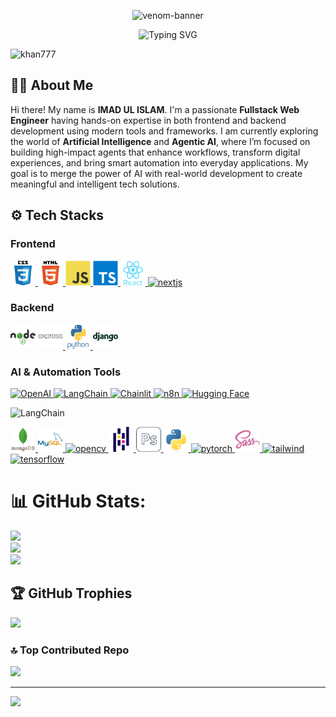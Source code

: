 <!-- Banner -->
<p align="center">
  <img src="https://capsule-render.vercel.app/api?type=venom&height=150&text=I'm%20IMAD%20UL%20ISLAM&fontSize=80&color=0:20ccf7,100:930bb5&animation=fadeIn&stroke=5358e6" alt="venom-banner" />
</p>

<!-- Developer Titles -->
<p align="center">
    <img src="https://readme-typing-svg.demolab.com?font=Roboto&weight=500&size=40&pause=1000&color=ffc20d&center=true&vCenter=true&width=600&lines=Fullstack+Web+Developer;PYTHON+Developer;Exploring+AI+and+Agentic+AI;Passionate+about+Tech+Innovation;Building+Future-ready+Solutions" alt="Typing SVG" />
</p>

<!-- Profile views -->
<p align="left"> <img src="https://komarev.com/ghpvc/?username=khan777&label=Profile%20views&color=0e75b6&style=flat" alt="khan777" /> </p>

<!-- About -->
## 👨‍💻 About Me

Hi there! My name is **IMAD UL ISLAM**. I'm a passionate **Fullstack Web Engineer** having hands-on expertise in both frontend and backend development using modern tools and frameworks.
I am currently exploring the world of **Artificial Intelligence** and **Agentic AI**, where I’m focused on building high-impact agents that enhance workflows, transform digital experiences, and bring smart automation into everyday applications.
My goal is to merge the power of AI with real-world development to create meaningful and intelligent tech solutions.

## ⚙️ Tech Stacks
### Frontend

<p align="left"> 
<a href="https://www.w3schools.com/css/" target="_blank" rel="noreferrer"> <img src="https://raw.githubusercontent.com/devicons/devicon/master/icons/css3/css3-original-wordmark.svg" alt="css3" width="40" height="40"/> 
</a>
<a href="https://www.w3.org/html/" target="_blank" rel="noreferrer"> <img src="https://raw.githubusercontent.com/devicons/devicon/master/icons/html5/html5-original-wordmark.svg" alt="html5" width="40" height="40"/> 
</a>
 <a href="https://developer.mozilla.org/en-US/docs/Web/JavaScript" target="_blank" rel="noreferrer"> <img src="https://raw.githubusercontent.com/devicons/devicon/master/icons/javascript/javascript-original.svg" alt="javascript" width="40" height="40"/> 
</a> 
<a href="https://www.typescriptlang.org/" target="_blank" rel="noreferrer"> <img src="https://raw.githubusercontent.com/devicons/devicon/master/icons/typescript/typescript-original.svg" alt="typescript" width="40" height="40"/>
</a>
<a href="https://reactjs.org/" target="_blank" rel="noreferrer"> <img src="https://raw.githubusercontent.com/devicons/devicon/master/icons/react/react-original-wordmark.svg" alt="react" width="40" height="40"/> </a>
<a href="https://nextjs.org/" target="_blank" rel="noreferrer"> <img src="https://cdn.worldvectorlogo.com/logos/nextjs-2.svg" alt="nextjs" width="40" height="40"/></a>

### Backend

<a href="https://nodejs.org" target="_blank" rel="noreferrer"> <img src="https://raw.githubusercontent.com/devicons/devicon/master/icons/nodejs/nodejs-original-wordmark.svg" alt="nodejs" width="40" height="40"/></a>
<a href="https://expressjs.com" target="_blank" rel="noreferrer"><img src="https://raw.githubusercontent.com/devicons/devicon/master/icons/express/express-original-wordmark.svg" alt="Express.js" width="40" height="40"/>
</a>
<a href="https://www.python.org" target="_blank" rel="noreferrer"><img src="https://raw.githubusercontent.com/devicons/devicon/master/icons/python/python-original-wordmark.svg" alt="Python" width="40" height="40"/>
</a>
<a href="https://www.djangoproject.com/" target="_blank" rel="noreferrer"><img src="https://raw.githubusercontent.com/devicons/devicon/master/icons/django/django-plain-wordmark.svg" alt="Django" width="40" height="40"/>
</a>

### AI & Automation Tools

<a href="https://platform.openai.com" target="_blank" rel="noreferrer">
  <img src="https://upload.wikimedia.org/wikipedia/commons/4/4e/OpenAI_Logo.svg" alt="OpenAI" width="40" height="40"/>
</a>
<a href="https://www.langchain.com/" target="_blank" rel="noreferrer">
  <img src="https://avatars.githubusercontent.com/u/108039026?s=200&v=4" alt="LangChain" width="40" height="40"/>
</a>
<a href="https://www.chainlit.io/" target="_blank" rel="noreferrer">
  <img src="https://avatars.githubusercontent.com/u/131127132?s=200&v=4" alt="Chainlit" width="40" height="40"/>
</a>
<a href="https://n8n.io/" target="_blank" rel="noreferrer">
  <img src="https://raw.githubusercontent.com/n8n-io/n8n/master/assets/images/n8n-logo.png" alt="n8n" width="40" height="40"/>
</a>
<a href="https://huggingface.co/" target="_blank" rel="noreferrer">
  <img src="https://huggingface.co/front/assets/huggingface_logo-noborder.svg" alt="Hugging Face" width="40" height="40"/>
</a>

![LangChain](https://img.shields.io/badge/LangChain-000000?style=flat&logo=data:image/svg+xml;base64,)



<a href="https://www.mongodb.com/" target="_blank" rel="noreferrer"> <img src="https://raw.githubusercontent.com/devicons/devicon/master/icons/mongodb/mongodb-original-wordmark.svg" alt="mongodb" width="40" height="40"/> </a> <a href="https://www.mysql.com/" target="_blank" rel="noreferrer"> <img src="https://raw.githubusercontent.com/devicons/devicon/master/icons/mysql/mysql-original-wordmark.svg" alt="mysql" width="40" height="40"/> </a>   <a href="https://opencv.org/" target="_blank" rel="noreferrer"> <img src="https://www.vectorlogo.zone/logos/opencv/opencv-icon.svg" alt="opencv" width="40" height="40"/> </a> <a href="https://pandas.pydata.org/" target="_blank" rel="noreferrer"> <img src="https://raw.githubusercontent.com/devicons/devicon/2ae2a900d2f041da66e950e4d48052658d850630/icons/pandas/pandas-original.svg" alt="pandas" width="40" height="40"/> </a> <a href="https://www.photoshop.com/en" target="_blank" rel="noreferrer"> <img src="https://raw.githubusercontent.com/devicons/devicon/master/icons/photoshop/photoshop-line.svg" alt="photoshop" width="40" height="40"/> </a> <a href="https://www.python.org" target="_blank" rel="noreferrer"> <img src="https://raw.githubusercontent.com/devicons/devicon/master/icons/python/python-original.svg" alt="python" width="40" height="40"/> </a> <a href="https://pytorch.org/" target="_blank" rel="noreferrer"> <img src="https://www.vectorlogo.zone/logos/pytorch/pytorch-icon.svg" alt="pytorch" width="40" height="40"/> </a> <a href="https://sass-lang.com" target="_blank" rel="noreferrer"> <img src="https://raw.githubusercontent.com/devicons/devicon/master/icons/sass/sass-original.svg" alt="sass" width="40" height="40"/> </a> <a href="https://tailwindcss.com/" target="_blank" rel="noreferrer"> <img src="https://www.vectorlogo.zone/logos/tailwindcss/tailwindcss-icon.svg" alt="tailwind" width="40" height="40"/> </a> <a href="https://www.tensorflow.org" target="_blank" rel="noreferrer"> <img src="https://www.vectorlogo.zone/logos/tensorflow/tensorflow-icon.svg" alt="tensorflow" width="40" height="40"/> </a> 
</p>






# 📊 GitHub Stats:
![](https://github-readme-stats.vercel.app/api?username=imad-ul-islam598&theme=dark&hide_border=false&include_all_commits=false&count_private=false)<br/>
![](https://nirzak-streak-stats.vercel.app/?user=imad-ul-islam598&theme=dark&hide_border=false)<br/>
![](https://github-readme-stats.vercel.app/api/top-langs/?username=imad-ul-islam598&theme=dark&hide_border=false&include_all_commits=false&count_private=false&layout=compact)

## 🏆 GitHub Trophies
![](https://github-profile-trophy.vercel.app/?username=imad-ul-islam598&theme=radical&no-frame=false&no-bg=true&margin-w=4)

### 🔝 Top Contributed Repo
![](https://github-contributor-stats.vercel.app/api?username=imad-ul-islam598&limit=5&theme=dark&combine_all_yearly_contributions=true)

---
[![](https://visitcount.itsvg.in/api?id=imad-ul-islam598&icon=0&color=5)](https://visitcount.itsvg.in)

